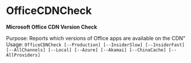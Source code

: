 # OfficeCDNCheck
<b>Microsoft Office CDN Version Check</b>

Purpose: Reports which versions of Office apps are available on the CDN"</br>
Usage: `OfficeCDNCheck [--Production] [--InsiderSlow] [--InsiderFast] [--AllChannels] [--Local] [--Azure] [--Akamai] [--ChinaCache] [--AllProviders]`</br>
